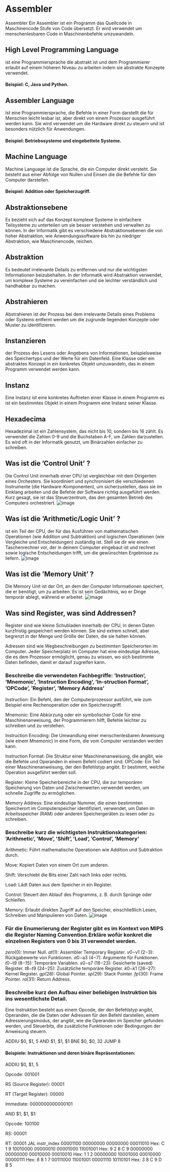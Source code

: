 # Assembler
Assembler
Ein Assembler ist ein Programm das Quellcode in Maschinencode Stufe von Code übersetzt. Er wird verwendet um menschenlesbaren Code in Maschinenbefehle umzuwandeln.

## High Level Programming Language
ist eine Programmiersprache die abstrakt ist und dem Programmierer erlaubt auf einem höheren Niveau zu arbeiten indem sie abstrakte Konzepte verwendet.
#### Beispiel: C, Java und Python.

## Assembler Language
Ist eine Programmiersprache, die Befehle in einer Form darstellt die für Menschen leicht lesbar ist, aber direkt von einem Prozessor ausgeführt werden kann. Sie wird verwendet um die Hardware direkt zu steuern und ist besonders nützlich für Anwendungen.
#### Beispiel: Betriebssysteme und eingebettete Systeme.

## Machine Language
Machine Language ist die Sprache, die ein Computer direkt versteht. Sie besteht aus einer Abfolge von Nullen und Einsen die die Befehle für den Computer darstellen.
#### Beispiel: Addition oder Speicherzugriff.

## Abstraktionsebene
 Es bezieht sich auf das Konzept komplexe Systeme in einfachere Teilsysteme zu unterteilen um sie besser verstehen und verwalten zu können. In der Informatik gibt es verschiedene Abstraktionsebenen die von hoher Abstraktion, wie Anwendungssoftware bis hin zu niedriger Abstraktion, wie Maschinencode, reichen.

## Abstraktion
Es bedeutet irrelevante Details zu entfernen und nur die wichtigsten Informationen beizubehalten. In der Informatik wird Abstraktion verwendet, um komplexe Systeme zu vereinfachen und sie leichter verständlich und handhabbar zu machen.

## Abstrahieren
Abstrahieren ist der Prozess bei dem irrelevante Details eines Problems oder Systems entfernt werden um die zugrunde liegenden Konzepte oder Muster zu identifizieren.

## Instanzieren
der Prozess des Lesens oder Angebens von Informationen, beispielsweise des Speichertyps und der Werte für ein Datenfeld.
Eine Klasse oder ein abstraktes Konzept in ein konkretes Objekt umzuwandeln, das in einem Programm verwendet werden kann.

## Instanz
Eine Instanz ist eine konkretes Auftreten einer Klasse in einem Programm es ist ein bestimmtes Objekt in einem Programm eine Instanz seiner Klasse.

## Hexadecima
Hexadezimal ist ein Zahlensystem, das nicht bis 10, sondern bis 16 zählt. Es verwendet die Zahlen 0-9 und die Buchstaben A-F, um Zahlen darzustellen. Es wird oft in der Informatik genutzt, um Binärzahlen einfacher zu schreiben.

## Was ist die ’Control Unit’ ?
Die Control Unit innerhalb einer CPU ist vergleichbar mit dem Dirigenten eines Orchesters. Sie koordiniert und synchronisiert die verschiedenen Instrumente (die Hardware-Komponenten), um sicherzustellen, dass sie im Einklang arbeiten und die Befehle der Software richtig ausgeführt werden. Kurz gesagt, sie ist das Steuerzentrum, das den gesamten Betrieb des Computers orchestriert.
![image](https://github.com/k48m/infoBasis/assets/168540271/360c3d11-b3c9-46a6-97ec-b0573eb27a16)

## Was ist die ’Arithmetic/Logic Unit’ ?
ist ein Teil der CPU, der für das Ausführen von mathematischen Operationen (wie Addition und Subtraktion) und logischen Operationen (wie Vergleiche und Entscheidungen) zuständig ist. Stell sie dir wie einen Taschenrechner vor, der in deinem Computer eingebaut ist und rechnet sowie logische Entscheidungen trifft, um die gewünschten Ergebnisse zu liefern.
![image](https://github.com/k48m/infoBasis/assets/168540271/eea57f0f-9822-4055-89f6-bfa0a2472b05)

## Was ist die ’Memory Unit’ ?
Die Memory Unit ist der Ort, an dem der Computer Informationen speichert, die er benötigt, um zu arbeiten. Es ist sein Gedächtnis, wo er Dinge temporär ablegt, während er arbeitet.
![image](https://github.com/k48m/infoBasis/assets/168540271/67f8dcce-310a-4080-9096-3d87d9817e12)

## Was sind Register, was sind Addressen?
Register sind wie kleine Schubladen innerhalb der CPU, in denen Daten kurzfristig gespeichert werden können. Sie sind extrem schnell, aber begrenzt in der Menge und Größe der Daten, die sie halten können.

Adressen sind wie Wegbeschreibungen zu bestimmten Speicherorten im Computer. Jeder Speicherplatz im Computer hat eine eindeutige Adresse, die es dem Prozessor ermöglicht, genau zu wissen, wo sich bestimmte Daten befinden, damit er darauf zugreifen kann.

### Beschreibe die verwendeten Fachbegriffe: ’Instruction’, ’Mnemonic’, ’Instruction Encoding’, ’In-struction Format’, ’OPCode’, ’Register’, ’Memory Address’
Instruction: Ein Befehl, den der Computerprozessor ausführt, wie zum Beispiel eine Rechenoperation oder ein Speicherzugriff.

Mnemonic: Eine Abkürzung oder ein symbolischer Code für eine Maschinenanweisung, der Programmierern hilft, Befehle leichter zu schreiben und zu verstehen.

Instruction Encoding: Die Umwandlung einer menschenlesbaren Anweisung (wie einem Mnemonic) in eine Form, die vom Computer verstanden werden kann.

Instruction Format: Die Struktur einer Maschinenanweisung, die angibt, wie die Befehle und Operanden in einem Befehl codiert sind.
OPCode: Ein Teil einer Maschinenanweisung, der den Befehlstyp angibt. Er bestimmt, welche Operation ausgeführt werden soll.

Register: Kleine Speicherbereiche in der CPU, die zur temporären Speicherung von Daten und Zwischenwerten verwendet werden, um schnelle Zugriffe zu ermöglichen.

Memory Address: Eine eindeutige Nummer, die einen bestimmten Speicherort im Computerspeicher identifiziert, verwendet, um Daten im Arbeitsspeicher (RAM) oder anderen Speichergeräten zu lesen oder zu schreiben.

### Beschreibe kurz die wichtigsten Instruktionskategorien: ’Arithmetic’, ’Move’, ’Shift’, ’Load’, ’Control’, ’Memory’
Arithmetic: Führt mathematische Operationen wie Addition und Subtraktion durch.

Move: Kopiert Daten von einem Ort zum anderen.

Shift: Verschiebt die Bits einer Zahl nach links oder rechts.

Load: Lädt Daten aus dem Speicher in ein Register.

Control: Steuert den Ablauf des Programms, z. B. durch Sprünge oder Schleifen.

Memory: Erlaubt direkten Zugriff auf den Speicher, einschließlich Lesen, Schreiben und Manipulieren von Daten.
![image](https://github.com/k48m/infoBasis/assets/168540271/d24423c3-eafa-4754-9b66-e053607f08fe)
   
### Für die Enumerierung der Register gibt es im Kontext von MIPS die Register Naming Convention.Erkläre wofür konkret die einzelnen Registers von 0 bis 31 verwendet werden.
$zero ($0): Immer Null.
$at ($1): Assembler Temporary Register.
$v0-$v1 ($2-$3): Rückgabewerte von Funktionen.
$a0-$a3 ($4-$7): Argumente für Funktionen.
$t0-$t9 ($8-$15): Temporäre Variablen.
$s0-$s7 ($16-$23): Gesicherte (saved) Register.
$t8-$t9 ($24-$25): Zusätzliche temporäre Register.
$k0-$k1 ($26-$27): Kernel Register.
$gp ($28): Global Pointer.
$sp ($29): Stack Pointer.
$fp ($30): Frame Pointer.
$ra ($31): Return Address.


### Beschreibe kurz den Aufbau einer beliebigen Instruktion bis ins wesentlichste Detail.
Eine Instruktion besteht aus einem Opcode, der den Befehlstyp angibt, Operanden, die die Daten oder Adressen für den Befehl darstellen, einem Adressierungsmodus, der angibt, wie die Operanden im Speicher gefunden werden, und Steuerbits, die zusätzliche Funktionen oder Bedingungen der Anweisung steuern.

ADDIU $0, $1, 5
AND $1, $1, $1
BNE $0, $0, 32
JUMP 8
#### Beispiele: Instruktionen und deren binäre Repräsentationen:
ADDIU $0, $1, 5

Opcode: 001001

RS (Source Register): 00001

RT (Target Register): 00000

Immediate: 0000000000000101

AND $1, $1, $1:

Opcode: 100100

RS: 00001

RT: 00001
    JAL              instr_index
00001100 00000000 00000000 00011010
Hex: C 1 9
10010000 00000010 00001000 11001001
Hex: 9 2 8 C 9
00000000 00000000 00010000 00010010
Hex: 1 1 2
00000000 10001000 00010000 00000111
Hex: 8 8 1 7
00111000 11001001 00001110 10110101
Hex: 3 8 C 9 D B 5
